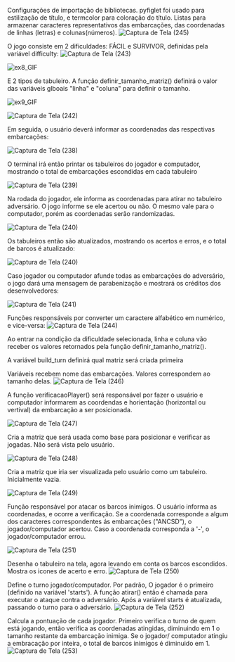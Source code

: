 Configurações de importação de bibliotecas. pyfiglet foi usado para estilização de título, e termcolor para coloração do título.
Listas para armazenar caracteres representativos das embarcações, das coordenadas de linhas (letras) e colunas(números).
![Captura de Tela (245)](https://github.com/VictorFadel06/batalha-Naval/assets/127444074/6d65c221-5547-4d28-a372-83b42233dbf3)


O jogo consiste em 2 dificuldades: FÁCIL e SURVIVOR, definidas pela variável difficulty:
![Captura de Tela (243)](https://github.com/VictorFadel06/batalha-Naval/assets/127444074/8e472890-f30c-454c-b68b-c6be81f4968f)

![ex8_GIF](https://github.com/VictorFadel06/batalha-Naval/assets/127444074/0ff5a074-632f-420c-97e3-38f9aaeb0a66)


E 2 tipos de tabuleiro. A função  definir_tamanho_matriz() definirá o valor das variáveis glboais "linha" e "coluna" para definir o tamanho. 

![ex9_GIF](https://github.com/VictorFadel06/batalha-Naval/assets/127444074/72dbb358-d4d9-4ded-89d7-1c2f6c711bf8)

![Captura de Tela (242)](https://github.com/VictorFadel06/batalha-Naval/assets/127444074/e59dfbb7-57c5-48c6-a34f-d29aa49c52d5)


Em seguida, o usuário deverá informar as coordenadas das respectivas embarcações:

![Captura de Tela (238)](https://github.com/VictorFadel06/batalha-Naval/assets/127444074/d97a5c20-f8b9-46d2-95c7-040981fba81d)

O terminal irá então printar os tabuleiros do jogador e computador, mostrando o total de embarcações escondidas em cada tabuleiro

![Captura de Tela (239)](https://github.com/VictorFadel06/batalha-Naval/assets/127444074/ab99be7c-59cf-4bf2-b833-8608017378e8)

Na rodada do jogador, ele informa as coordenadas para atirar no tabuleiro adversário. O jogo informe se ele acertou ou não. O mesmo vale para o computador, porém as coordenadas serão randomizadas.

![Captura de Tela (240)](https://github.com/VictorFadel06/batalha-Naval/assets/127444074/01965ee0-6e6e-4053-a8fb-1d488e203b0e)

Os tabuleiros então são atualizados, mostrando os acertos e erros, e o total de barcos é atualizado:

![Captura de Tela (240)](https://github.com/VictorFadel06/batalha-Naval/assets/127444074/63dd4ec2-7aac-4cf1-b930-3d1a80eeb664)

Caso jogador ou computador afunde todas as embarcações do adversário, o jogo dará uma mensagem de parabenização e mostrará os créditos dos desenvolvedores:

![Captura de Tela (241)](https://github.com/VictorFadel06/batalha-Naval/assets/127444074/38c7a4fb-1e54-4f19-998f-53b9f52a6dcc)


Funções responsáveis por converter um caractere alfabético em numérico, e vice-versa:
![Captura de Tela (244)](https://github.com/VictorFadel06/batalha-Naval/assets/127444074/89589bb2-6861-4241-9299-b0c30032919c)


Ao entrar na condição da dificuldade selecionada, linha e coluna vão receber os valores retornados pela função definir_tamanho_matriz().


A variável build_turn definirá qual matriz será criada primeira


Variáveis recebem nome das embarcações. Valores correspondem ao tamanho delas.
![Captura de Tela (246)](https://github.com/VictorFadel06/batalha-Naval/assets/127444074/6bbb17c3-09f1-4781-9f7c-374b4808e044)


A função verificacaoPlayer() será responsável por fazer o usuário e computador informarem as coordendas e horientação (horizontal ou vertival) da embarcação a ser posicionada.

![Captura de Tela (247)](https://github.com/VictorFadel06/batalha-Naval/assets/127444074/31149f22-e2f8-4480-90ee-c0ad9d0fcd16)


Cria a matriz que será usada como base para posicionar e verificar as jogadas. Não será vista pelo usuário.

![Captura de Tela (248)](https://github.com/VictorFadel06/batalha-Naval/assets/127444074/695ad4e2-2f7c-43db-9e15-ff9ab96df643)


Cria a matriz que iria ser visualizada pelo usuário como um tabuleiro. Inicialmente vazia.

![Captura de Tela (249)](https://github.com/VictorFadel06/batalha-Naval/assets/127444074/dec498bf-96f9-4517-8265-2779b75e9972)


Função responsável por atacar os barcos inimigos. O usuário informa as coordenadas, e ocorre a verificação. Se a coordenada corresponde a algum dos caracteres correspondentes ás embarcações ("ANCSD"), o jogador/computador acertou. Caso a coordenada corresponda a '-', o jogador/computador errou.

![Captura de Tela (251)](https://github.com/VictorFadel06/batalha-Naval/assets/127444074/7d31f3b8-a64d-45f5-8f8d-08aa18bb1123)



Desenha o tabuleiro na tela, agora levando em conta os barcos escondidos. Mostra os icones de acerto e erro.
![Captura de Tela (250)](https://github.com/VictorFadel06/batalha-Naval/assets/127444074/9a92e5f4-b607-4456-9327-a77ebead1ad5)



Define o turno jogador/computador. Por padrão, O jogador é o primeiro (definido na variável 'starts'). A função atirar() então é chamada para executar o ataque contra o adversário. Após a variável starts é atualizada, passando o turno para o adversário.
![Captura de Tela (252)](https://github.com/VictorFadel06/batalha-Naval/assets/127444074/6eefc5c9-1976-4c6e-a0a5-30cf18fb7634)


Calcula a pontuação de cada jogador. Primeiro verifica o turno de quem está jogando, então verifica as coordenadas atingidas, diminuindo em 1 o tamanho restante da embarcação inimiga. Se o jogador/ computador atingiu a embracação por inteira, o total de barcos inimigos é diminuido em 1.
![Captura de Tela (253)](https://github.com/VictorFadel06/batalha-Naval/assets/127444074/04bac498-8061-45b7-acb5-893c190fd26f)



